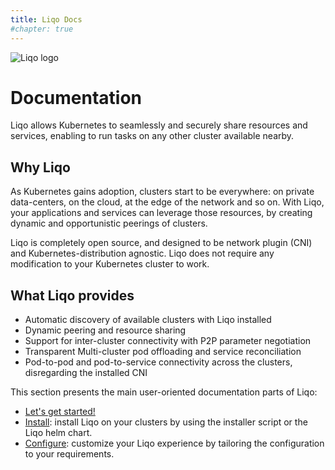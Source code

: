 ```yaml
---
title: Liqo Docs
#chapter: true
---
```


![Liqo logo](/images/logo-liqo-blue.svg)

# Documentation

Liqo allows Kubernetes to seamlessly and securely share resources and services, enabling to run tasks on any other
cluster available nearby.

## Why Liqo

As Kubernetes gains adoption, clusters start to be everywhere: on private data-centers, on the cloud, at the edge of the network and so on. With Liqo, your applications and services can leverage those resources, by creating dynamic and opportunistic peerings of clusters.


Liqo is completely open source, and designed to be network plugin (CNI) and Kubernetes-distribution agnostic. Liqo does not require any modification to your Kubernetes cluster to work.

## What Liqo provides

* Automatic discovery of available clusters with Liqo installed
* Dynamic peering and resource sharing
* Support for inter-cluster connectivity with P2P parameter negotiation
* Transparent Multi-cluster pod offloading and service reconciliation
* Pod-to-pod and pod-to-service connectivity across the clusters, disregarding the installed CNI


This section presents the main user-oriented documentation parts of Liqo:

* [Let's get started!](gettingstarted)
* [Install](./install): install Liqo on your clusters by using the installer script or the Liqo helm chart.
* [Configure](./configure): customize your Liqo experience by tailoring the configuration to your requirements.